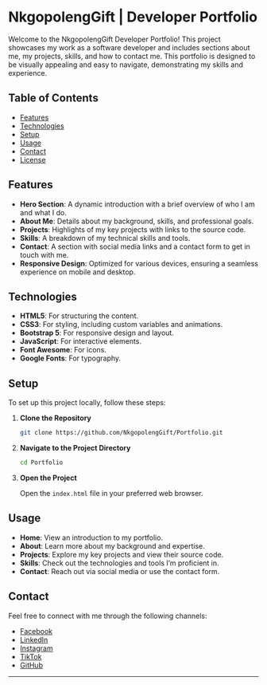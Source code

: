 # NkgopolengGift | Developer Portfolio

Welcome to the NkgopolengGift Developer Portfolio! This project showcases my work as a software developer and includes sections about me, my projects, skills, and how to contact me. This portfolio is designed to be visually appealing and easy to navigate, demonstrating my skills and experience.

## Table of Contents

- [Features](#features)
- [Technologies](#technologies)
- [Setup](#setup)
- [Usage](#usage)
- [Contact](#contact)
- [License](#license)

## Features

- **Hero Section**: A dynamic introduction with a brief overview of who I am and what I do.
- **About Me**: Details about my background, skills, and professional goals.
- **Projects**: Highlights of my key projects with links to the source code.
- **Skills**: A breakdown of my technical skills and tools.
- **Contact**: A section with social media links and a contact form to get in touch with me.
- **Responsive Design**: Optimized for various devices, ensuring a seamless experience on mobile and desktop.

## Technologies

- **HTML5**: For structuring the content.
- **CSS3**: For styling, including custom variables and animations.
- **Bootstrap 5**: For responsive design and layout.
- **JavaScript**: For interactive elements.
- **Font Awesome**: For icons.
- **Google Fonts**: For typography.

## Setup

To set up this project locally, follow these steps:

1. **Clone the Repository**

   ```bash
   git clone https://github.com/NkgopolengGift/Portfolio.git
   ```

2. **Navigate to the Project Directory**

   ```bash
   cd Portfolio
   ```

3. **Open the Project**

   Open the `index.html` file in your preferred web browser.

## Usage

- **Home**: View an introduction to my portfolio.
- **About**: Learn more about my background and expertise.
- **Projects**: Explore my key projects and view their source code.
- **Skills**: Check out the technologies and tools I’m proficient in.
- **Contact**: Reach out via social media or use the contact form.

## Contact

Feel free to connect with me through the following channels:

- [Facebook](https://www.facebook.com/mamarara.gift.7?mibextid=ZbWKwL)
- [LinkedIn](https://linkedin.com/in/nkgopolenggift/)
- [Instagram](https://www.instagram.com/nkgopolenggift)
- [TikTok](https://www.tiktok.com/@nkgopoleng_gift)
- [GitHub](https://github.com/NkgopolengGift)

---
